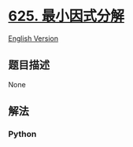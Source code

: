 # [625. 最小因式分解](https://leetcode-cn.com/problems/minimum-factorization)

[English Version](/leetcode/0600-0699/0625.Minimum%20Factorization/README_EN.md)

## 题目描述

<!-- 这里写题目描述 -->

None

## 解法

<!-- 这里可写通用的实现逻辑 -->

<!-- tabs:start -->

### **Python**

<!-- 这里可写当前语言的特殊实现逻辑 -->

```python

```

<!-- tabs:end -->
